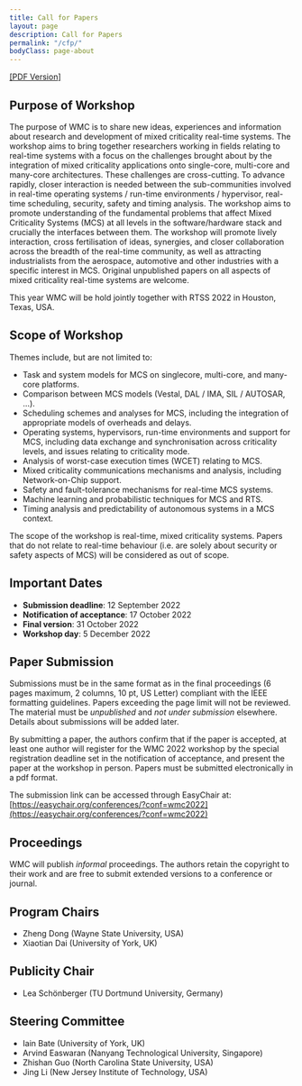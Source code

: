 ```yaml
---
title: Call for Papers
layout: page
description: Call for Papers
permalink: "/cfp/"
bodyClass: page-about
---
```


[\[PDF Version\]](/assets/WMC_2022_CFP_extended.pdf)

## Purpose of Workshop

The purpose of WMC is to share new ideas, experiences and information about research and development of mixed criticality real-time systems. The workshop aims to bring together researchers working in fields relating to real-time systems with a focus on the challenges brought about by the integration of mixed criticality applications onto single-core, multi-core and many-core architectures. These challenges are cross-cutting. To advance rapidly, closer interaction is needed between the sub-communities involved in real-time operating systems / run-time environments / hypervisor, real-time scheduling, security, safety and timing analysis. The workshop aims to promote understanding of the fundamental problems that affect Mixed Criticality Systems (MCS) at all levels in the software/hardware stack and crucially the interfaces between them. The workshop will promote lively interaction, cross fertilisation of ideas, synergies, and closer collaboration across the breadth of the real-time community, as well as attracting industrialists from the aerospace, automotive and other industries with a specific interest in MCS. Original unpublished papers on all aspects of mixed criticality real-time systems are welcome.

This year WMC will be hold jointly together with RTSS 2022 in Houston, Texas, USA.

## Scope of Workshop

Themes include, but are not limited to:

- Task and system models for MCS on singlecore, multi-core, and many-core platforms.
- Comparison between MCS models (Vestal, DAL / IMA, SIL / AUTOSAR, …).
- Scheduling schemes and analyses for MCS, including the integration of appropriate models of overheads and delays.
- Operating systems, hypervisors, run-time environments and support for MCS, including data exchange and synchronisation across criticality levels, and issues relating to criticality mode.
- Analysis of worst-case execution times (WCET) relating to MCS.
- Mixed criticality communications mechanisms and analysis, including Network-on-Chip support.
- Safety and fault-tolerance mechanisms for real-time MCS systems.
- Machine learning and probabilistic techniques for MCS and RTS.
- Timing analysis and predictability of autonomous systems in a MCS context.

The scope of the workshop is real-time, mixed criticality systems. Papers that do not relate to real-time behaviour (i.e. are solely about security or safety aspects of MCS) will be considered as out of scope.

## Important Dates

- **Submission deadline**: 12 September 2022
- **Notification of acceptance**: 17 October 2022
- **Final version**: 31 October 2022
- **Workshop day**: 5 December 2022

## Paper Submission

Submissions must be in the same format as in the final proceedings (6 pages maximum, 2 columns, 10 pt, US Letter) compliant with the IEEE formatting guidelines. Papers exceeding the page limit will not be reviewed. The material must be *unpublished* and *not under submission* elsewhere. Details about submissions will be added later.

By submitting a paper, the authors confirm that if the paper is accepted, at least one author will register for the WMC 2022 workshop by the special registration deadline set in the notification of acceptance, and present the paper at the workshop in person. Papers must be submitted electronically in a pdf format.

The submission link can be accessed through EasyChair at: [https://easychair.org/conferences/?conf=wmc2022](https://easychair.org/conferences/?conf=wmc2022)

## Proceedings

WMC will publish *informal* proceedings. The authors retain the copyright to their work and are free to submit extended versions to a conference or journal.

## Program Chairs
- Zheng Dong (Wayne State University, USA)
- Xiaotian Dai (University of York, UK)

## Publicity Chair
- Lea Schönberger (TU Dortmund University, Germany)

## Steering Committee
- Iain Bate (University of York, UK)
- Arvind Easwaran (Nanyang Technological University, Singapore)
- Zhishan Guo (North Carolina State University, USA)
- Jing Li (New Jersey Institute of Technology, USA)
